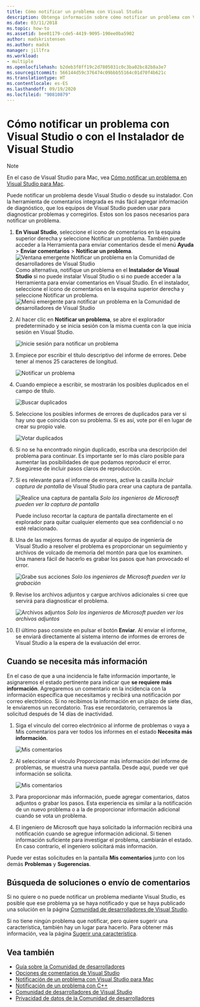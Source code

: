 ```yaml
---
title: Cómo notificar un problema con Visual Studio
description: Obtenga información sobre cómo notificar un problema con Visual Studio.
ms.date: 03/11/2018
ms.topic: how-to
ms.assetid: bee01179-cde5-4419-9095-190ee0ba5902
author: madskristensen
ms.author: madsk
manager: jillfra
ms.workload:
- multiple
ms.openlocfilehash: b2deb3f8ff19c2d7805031c0c3ba02bc82b8a3e7
ms.sourcegitcommit: 566144d59c376474c09bbb55164c01d70f4b621c
ms.translationtype: HT
ms.contentlocale: es-ES
ms.lasthandoff: 09/19/2020
ms.locfileid: "90810879"
---
```

# <a name="how-to-report-a-problem-with-visual-studio-or-visual-studio-installer"></a>Cómo notificar un problema con Visual Studio o con el Instalador de Visual Studio

> [!NOTE]
> En el caso de Visual Studio para Mac, vea [Cómo notificar un problema en Visual Studio para Mac](/visualstudio/mac/report-a-problem).

Puede notificar un problema desde Visual Studio o desde su instalador. Con la herramienta de comentarios integrada es más fácil agregar información de diagnóstico, que los equipos de Visual Studio pueden usar para diagnosticar problemas y corregirlos. Estos son los pasos necesarios para notificar un problema.

1. **En Visual Studio**, seleccione el icono de comentarios en la esquina superior derecha y seleccione Notificar un problema. También puede acceder a la Herramienta para enviar comentarios desde el menú **Ayuda** > **Enviar comentarios** > **Notificar un problema**.
![Ventana emergente Notificar un problema en la Comunidad de desarrolladores de Visual Studio](media/feedback-button.png) Como alternativa, notifique un problema en el **Instalador de Visual Studio** si no puede instalar Visual Studio o si no puede acceder a la Herramienta para enviar comentarios en Visual Studio.  En el instalador, seleccione el icono de comentarios en la esquina superior derecha y seleccione Notificar un problema.
![Menú emergente para notificar un problema en la Comunidad de desarrolladores de Visual Studio](media/installer.png)

1. Al hacer clic en **Notificar un problema**, se abre el explorador predeterminado y se inicia sesión con la misma cuenta con la que inicia sesión en Visual Studio.

   ![Inicie sesión para notificar un problema](../ide/media/feedback-browser-top.png)

1. Empiece por escribir el título descriptivo del informe de errores. Debe tener al menos 25 caracteres de longitud.

    ![Notificar un problema](../ide/media/feedback-report.png)

1. Cuando empiece a escribir, se mostrarán los posibles duplicados en el campo de título.

    ![Buscar duplicados](../ide/media/feedback-search.png)

1. Seleccione los posibles informes de errores de duplicados para ver si hay uno que coincida con su problema. Si es así, vote por él en lugar de crear su propio vale.

    ![Votar duplicados](../ide/media/feedback-duplicate.png)

2. Si no se ha encontrado ningún duplicado, escriba una descripción del problema para continuar. Es importante ser lo más claro posible para aumentar las posibilidades de que podamos reproducir el error. Asegúrese de incluir pasos claros de reproducción.

3. Si es relevante para el informe de errores, active la casilla *Incluir captura de pantalla* de Visual Studio para crear una captura de pantalla.

    ![Realice una captura de pantalla](../ide/media/feedback-screenshot.png) *Solo los ingenieros de Microsoft pueden ver la captura de pantalla*

    Puede incluso recortar la captura de pantalla directamente en el explorador para quitar cualquier elemento que sea confidencial o no esté relacionado.

4. Una de las mejores formas de ayudar al equipo de ingeniería de Visual Studio a resolver el problema es proporcionar un seguimiento y archivos de volcado de memoria del montón para que los examinen. Una manera fácil de hacerlo es grabar los pasos que han provocado el error. 

    ![Grabe sus acciones](../ide/media/feedback-recording.png) *Solo los ingenieros de Microsoft pueden ver la grabación*

5. Revise los archivos adjuntos y cargue archivos adicionales si cree que servirá para diagnosticar el problema.   

    ![Archivos adjuntos](../ide/media/feedback-attachments.png) *Solo los ingenieros de Microsoft pueden ver los archivos adjuntos*

6. El último paso consiste en pulsar el botón **Enviar**. Al enviar el informe, se enviará directamente al sistema interno de informes de errores de Visual Studio a la espera de la evaluación del error.

## <a name="when-further-information-is-needed"></a>Cuando se necesita más información

En el caso de que a una incidencia le falte información importante, le asignaremos el estado pertinente para indicar que **se requiere más información**. Agregaremos un comentario en la incidencia con la información específica que necesitamos y recibirá una notificación por correo electrónico. Si no recibimos la información en un plazo de siete días, le enviaremos un recordatorio. Tras ese recordatorio, cerraremos la solicitud después de 14 días de inactividad.

1. Siga el vínculo del correo electrónico al informe de problemas o vaya a Mis comentarios para ver todos los informes en el estado **Necesita más información**.

    ![Mis comentarios](../ide/media/feedback-my-feedback.png)

1. Al seleccionar el vínculo Proporcionar más información del informe de problemas, se muestra una nueva pantalla. Desde aquí, puede ver qué información se solicita.

   ![Mis comentarios](../ide/media/feedback-need-more-info.png)

1. Para proporcionar más información, puede agregar comentarios, datos adjuntos o grabar los pasos. Esta experiencia es similar a la notificación de un nuevo problema o a la de proporcionar información adicional cuando se vota un problema.

1. El ingeniero de Microsoft que haya solicitado la información recibirá una notificación cuando se agregue información adicional. Si tienen información suficiente para investigar el problema, cambiarán el estado. En caso contrario, el ingeniero solicitará más información.

Puede ver estas solicitudes en la pantalla **Mis comentarios** junto con los demás **Problemas** y **Sugerencias**.

## <a name="search-for-solutions-or-provide-feedback"></a>Búsqueda de soluciones o envío de comentarios

Si no quiere o no puede notificar un problema mediante Visual Studio, es posible que ese problema ya se haya notificado y que se haya publicado una solución en la página [Comunidad de desarrolladores de Visual Studio](https://developercommunity.visualstudio.com/).

Si no tiene ningún problema que notificar, pero quiere sugerir una característica, también hay un lugar para hacerlo. Para obtener más información, vea la página [Sugerir una característica](https://developercommunity.visualstudio.com/content/idea/post.html?space=8).

## <a name="see-also"></a>Vea también

* [Guía sobre la Comunidad de desarrolladores](./developer-community-guidelines.md)
* [Opciones de comentarios de Visual Studio](../ide/feedback-options.md)
* [Notificación de un problema con Visual Studio para Mac](/visualstudio/mac/report-a-problem)
* [Notificación de un problema con C++](/cpp/how-to-report-a-problem-with-the-visual-cpp-toolset)
* [Comunidad de desarrolladores de Visual Studio](https://developercommunity.visualstudio.com/)
* [Privacidad de datos de la Comunidad de desarrolladores](developer-community-privacy.md)